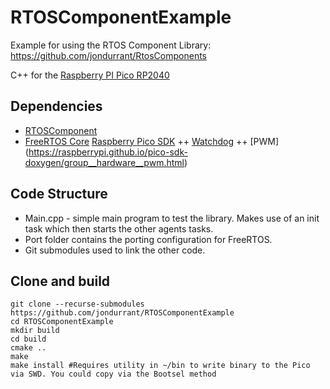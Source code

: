 # RTOSComponentExample
Example for using the RTOS Component Library: https://github.com/jondurrant/RtosComponents

C++ for the [Raspberry PI Pico RP2040](https://raspberrypi.github.io/pico-sdk-doxygen/index.html)

## Dependencies
+ [RTOSComponent](https://github.com/jondurrant/RtosComponents)
+ [FreeRTOS Core](https://www.freertos.org/index.html)
[Raspberry Pico SDK](https://raspberrypi.github.io/pico-sdk-doxygen/index.html)
++ [Watchdog](https://raspberrypi.github.io/pico-sdk-doxygen/group__hardware__watchdog.html)
++ [PWM] (https://raspberrypi.github.io/pico-sdk-doxygen/group__hardware__pwm.html)


## Code Structure
+ Main.cpp - simple main program to test the library. Makes use of an init task
which then starts the other agents tasks.
+ Port folder contains the porting configuration for FreeRTOS.  
+ Git submodules used to link the other code.

## Clone and build
```
git clone --recurse-submodules https://github.com/jondurrant/RTOSComponentExample
cd RTOSComponentExample
mkdir build
cd build
cmake ..
make
make install #Requires utility in ~/bin to write binary to the Pico via SWD. You could copy via the Bootsel method
```
